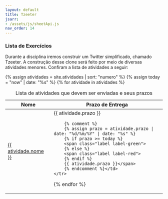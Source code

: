 ```yaml
---
layout: default
title: Tzeeter
jsarr:
- /assets/js/sheetApi.js
nav_order: 14
---
```


### Lista de Exercícios

Durante a disciplina iremos construir um Twitter simplificado, chamado Tzeeter. 
A construção desse clone será feito por meio de diversas atividades menores.
Confiram a lista de atividades a seguir:

<table>
 <caption>Lista de atividades que devem ser enviadas e seus prazos</caption>
 <thead>
    <tr>
        <th> Nome </th>
        <th> Prazo de Entrega </th>
    </tr>
 </thead>
 <tbody>


{% assign atividades = site.atividades | sort: "numero" %}
{% assign today = "now" | date: "%s" %} 
{% for atividade in atividades %}
    <tr>
        <td> <a href="{{ atividade.url | relative_url }}" target="_blank">{{  atividade.nome }}</a></td>
        <td> {{ atividade.prazo }}

        {% comment %}
        {% assign prazo = atividade.prazo | date: "%d/%m/%Y" | date: "%s" %}
        {% if prazo >= today %}
        <span class="label label-green">
        {% else %}
        <span class="label label-red">
        {% endif %}
        {{ atividade.prazo }}</span>
        {% endcomment %}</td>
    </tr>
{% endfor %}
  </tbody>
</table>

